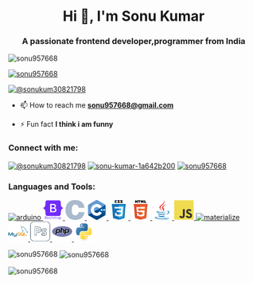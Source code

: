 <!--### Hi there 👋--->

<!--
**sonu957668/sonu957668** is a ✨ _special_ ✨ repository because its `README.md` (this file) appears on your GitHub profile.

Here are some ideas to get you started:

- 🔭 I’m currently working on ...
- 🌱 I’m currently learning ...
- 👯 I’m looking to collaborate on ...
- 🤔 I’m looking for help with ...
- 💬 Ask me about ...
- 📫 How to reach me: ...
- 😄 Pronouns: ...
- ⚡ Fun fact: ...
-->

<h1 align="center">Hi 👋, I'm Sonu Kumar</h1>
<h3 align="center">A passionate frontend developer,programmer from India</h3>

<p align="left"> <img src="https://komarev.com/ghpvc/?username=sonu957668&label=Profile%20views&color=0e75b6&style=flat" alt="sonu957668" /> </p>

<p align="left"> <a href="https://github.com/ryo-ma/github-profile-trophy"><img src="https://github-profile-trophy.vercel.app/?username=sonu957668" alt="sonu957668" /></a> </p>

<p align="left"> <a href="https://twitter.com/@sonukum30821798" target="blank"><img src="https://img.shields.io/twitter/follow/@sonukum30821798?logo=twitter&style=for-the-badge" alt="@sonukum30821798" /></a> </p>

- 📫 How to reach me **sonu957668@gmail.com**

- ⚡ Fun fact **I think i am funny**

<h3 align="left">Connect with me:</h3>
<p align="left">
<a href="https://twitter.com/@sonukum30821798" target="blank"><img align="center" src="https://cdn.jsdelivr.net/npm/simple-icons@3.0.1/icons/twitter.svg" alt="@sonukum30821798" height="30" width="40" /></a>
<a href="https://linkedin.com/in/sonu-kumar-1a642b200" target="blank"><img align="center" src="https://cdn.jsdelivr.net/npm/simple-icons@3.0.1/icons/linkedin.svg" alt="sonu-kumar-1a642b200" height="30" width="40" /></a>
<a href="https://instagram.com/sonu957668" target="blank"><img align="center" src="https://cdn.jsdelivr.net/npm/simple-icons@3.0.1/icons/instagram.svg" alt="sonu957668" height="30" width="40" /></a>
</p>

<h3 align="left">Languages and Tools:</h3>
<p align="left"> <a href="https://www.arduino.cc/" target="_blank"> <img src="https://cdn.worldvectorlogo.com/logos/arduino-1.svg" alt="arduino" width="40" height="40"/> </a> <a href="https://getbootstrap.com" target="_blank"> <img src="https://raw.githubusercontent.com/devicons/devicon/master/icons/bootstrap/bootstrap-plain-wordmark.svg" alt="bootstrap" width="40" height="40"/> </a> <a href="https://www.cprogramming.com/" target="_blank"> <img src="https://raw.githubusercontent.com/devicons/devicon/master/icons/c/c-original.svg" alt="c" width="40" height="40"/> </a> <a href="https://www.w3schools.com/cpp/" target="_blank"> <img src="https://raw.githubusercontent.com/devicons/devicon/master/icons/cplusplus/cplusplus-original.svg" alt="cplusplus" width="40" height="40"/> </a> <a href="https://www.w3schools.com/css/" target="_blank"> <img src="https://raw.githubusercontent.com/devicons/devicon/master/icons/css3/css3-original-wordmark.svg" alt="css3" width="40" height="40"/> </a> <a href="https://www.w3.org/html/" target="_blank"> <img src="https://raw.githubusercontent.com/devicons/devicon/master/icons/html5/html5-original-wordmark.svg" alt="html5" width="40" height="40"/> </a> <a href="https://www.java.com" target="_blank"> <img src="https://raw.githubusercontent.com/devicons/devicon/master/icons/java/java-original.svg" alt="java" width="40" height="40"/> </a> <a href="https://developer.mozilla.org/en-US/docs/Web/JavaScript" target="_blank"> <img src="https://raw.githubusercontent.com/devicons/devicon/master/icons/javascript/javascript-original.svg" alt="javascript" width="40" height="40"/> </a> <a href="https://materializecss.com/" target="_blank"> <img src="https://raw.githubusercontent.com/prplx/svg-logos/5585531d45d294869c4eaab4d7cf2e9c167710a9/svg/materialize.svg" alt="materialize" width="40" height="40"/> </a> <a href="https://www.mysql.com/" target="_blank"> <img src="https://raw.githubusercontent.com/devicons/devicon/master/icons/mysql/mysql-original-wordmark.svg" alt="mysql" width="40" height="40"/> </a> <a href="https://www.photoshop.com/en" target="_blank"> <img src="https://raw.githubusercontent.com/devicons/devicon/master/icons/photoshop/photoshop-line.svg" alt="photoshop" width="40" height="40"/> </a> <a href="https://www.php.net" target="_blank"> <img src="https://raw.githubusercontent.com/devicons/devicon/master/icons/php/php-original.svg" alt="php" width="40" height="40"/> </a> <a href="https://www.python.org" target="_blank"> <img src="https://raw.githubusercontent.com/devicons/devicon/master/icons/python/python-original.svg" alt="python" width="40" height="40"/> </a> </p>

<p><img align="left" src="https://github-readme-stats.vercel.app/api/top-langs?username=sonu957668&show_icons=true&locale=en&layout=compact" alt="sonu957668" /></p>

<p>&nbsp;<img align="center" src="https://github-readme-stats.vercel.app/api?username=sonu957668&show_icons=true&locale=en" alt="sonu957668" /></p>

<p><img align="center" src="https://github-readme-streak-stats.herokuapp.com/?user=sonu957668&" alt="sonu957668" /></p>

